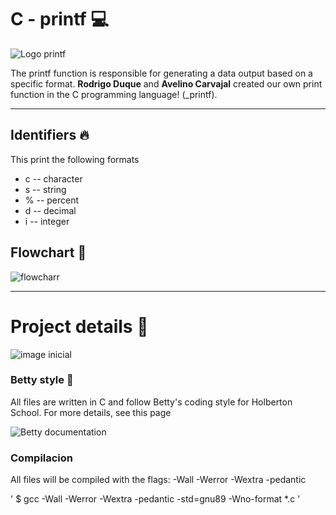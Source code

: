 # C - printf :computer:


![Logo printf](https://encrypted-tbn0.gstatic.com/images?q=tbn:ANd9GcQsxflU8D1TvNmVm98M8NB-_ncmjQEKI-5rwA&usqp=CAUiii)


The printf function is responsible for generating a data output based on a specific format. **Rodrigo Duque** and **Avelino Carvajal** created our own print function in the C programming language! (_printf).

___


## Identifiers :fire:

This print the following formats

* c -- character 
* s -- string
* % -- percent
* d -- decimal
* i -- integer


## Flowchart :dart:

![flowcharr](file:///home/avelino12/Descargas/flowchart.jpeg)

___


# Project details :file_folder:

![image inicial](https://s3.amazonaws.com/intranet-projects-files/holbertonschool-low_level_programming/228/printf.png)

### Betty style :dancer:

All files are written in C and follow Betty's coding style for Holberton School. For more details, see this page 

![Betty documentation](https://github.com/holbertonschool/Betty/wiki)


### Compilacion 

All files will be compiled with the flags: -Wall -Werror -Wextra -pedantic

'
$ gcc -Wall -Werror -Wextra -pedantic -std=gnu89 -Wno-format *.c
'


